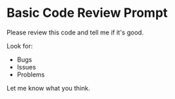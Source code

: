 # Basic Code Review Prompt

Please review this code and tell me if it's good.

Look for:
- Bugs
- Issues  
- Problems

Let me know what you think.